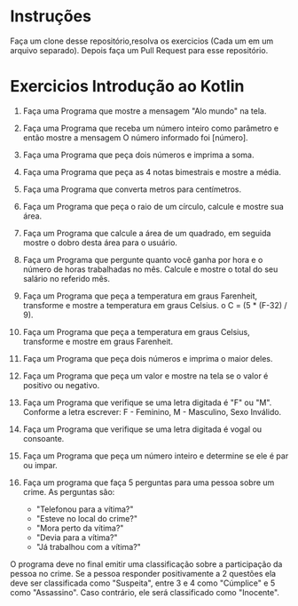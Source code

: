 
# Instruções

Faça um clone desse repositório,resolva os exercicios (Cada um em um arquivo separado). Depois faça um Pull Request para esse repositório.


# Exercicios Introdução ao Kotlin

1.	Faça uma Programa que mostre a mensagem "Alo mundo" na tela.

2.	Faça uma Programa que receba um número inteiro como parâmetro e então mostre a mensagem O número informado foi [número].

3.	Faça uma Programa que peça dois números e imprima a soma.

4.	Faça uma Programa que peça as 4 notas bimestrais e mostre a média.

5.	Faça uma Programa que converta metros para centímetros. 

6.	Faça um Programa que peça o raio de um círculo, calcule e mostre sua área.

7.	Faça um Programa que calcule a área de um quadrado, em seguida mostre o dobro desta área para o usuário.

8.	Faça um Programa que pergunte quanto você ganha por hora e o número de horas trabalhadas no mês. Calcule e mostre o total do seu salário no referido mês.

9.	Faça um Programa que peça a temperatura em graus Farenheit, transforme e mostre a temperatura em graus Celsius.
o	C = (5 * (F-32) / 9).

10.	Faça um Programa que peça a temperatura em graus Celsius, transforme e mostre em graus Farenheit.

11. Faça um Programa que peça dois números e imprima o maior deles.

12. Faça um Programa que peça um valor e mostre na tela se o valor é positivo ou negativo.

13. Faça um Programa que verifique se uma letra digitada é "F" ou "M". Conforme a letra escrever: F - Feminino, M - Masculino, Sexo Inválido.

14. Faça um Programa que verifique se uma letra digitada é vogal ou consoante.

15. Faça um Programa que peça um número inteiro e determine se ele é par ou impar.

16. Faça um programa que faça 5 perguntas para uma pessoa sobre um crime. As perguntas são:
    * "Telefonou para a vítima?"
    * "Esteve no local do crime?"
    * "Mora perto da vítima?"
    * "Devia para a vítima?"
    * "Já trabalhou com a vítima?"  

O programa deve no final emitir uma classificação sobre a participação da pessoa no crime. Se a pessoa responder positivamente a 2 questões ela deve ser classificada como "Suspeita", entre 3 e 4 como "Cúmplice" e 5 como "Assassino". Caso contrário, ele será classificado como "Inocente".
